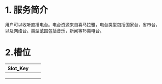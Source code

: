 # 1. 服务简介

用户可以收听直播电台。电台资源来自喜马拉雅，电台类型包括国家台，省市台，以及网络台。类型范围包括音乐，新闻等15类电台。

# 2.槽位

| **Slot\_Key** |  |  |
| --- | --- | --- |
|  |  |  |
|  |  |  |
|  |  |  |

